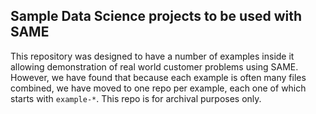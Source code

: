 ## Sample Data Science projects to be used with SAME

This repository was designed to have a number of examples inside it allowing demonstration of real world customer problems using SAME. However, we have found that because each example is often many files combined, we have moved to one repo per example, each one of which starts with `example-*`. This repo is for archival purposes only.
